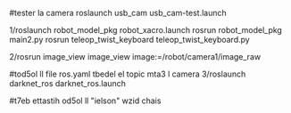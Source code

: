 #tester la camera
roslaunch usb_cam usb_cam-test.launch


1/roslaunch robot_model_pkg robot_xacro.launch
rosrun robot_model_pkg main2.py
rosrun teleop_twist_keyboard teleop_twist_keyboard.py

2/rosrun image_view image_view image:=/robot/camera1/image_raw

#tod5ol ll file ros.yaml tbedel el topic mta3 l camera
3/roslaunch darknet_ros darknet_ros.launch

#t7eb ettastih od5ol ll "ielson" wzid chais
